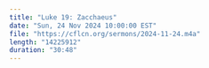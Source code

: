 ```yaml
---
title: "Luke 19: Zacchaeus"
date: "Sun, 24 Nov 2024 10:00:00 EST"
file: "https://cflcn.org/sermons/2024-11-24.m4a"
length: "14225912"
duration: "30:48"
---
```

